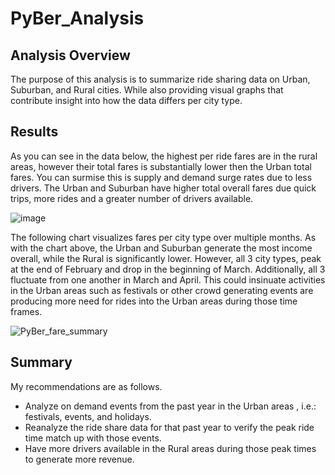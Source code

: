 # PyBer_Analysis
## Analysis Overview
The purpose of this analysis is to summarize ride sharing data on Urban, Suburban, and Rural cities.  While also providing visual graphs that contribute insight into how the data differs per city type.
## Results
As you can see in the data below, the highest per ride fares are in the rural areas, however their total fares is substantially lower then the Urban total fares. You can surmise this is supply and demand surge rates due to less drivers. The Urban and Suburban have higher total overall fares due quick trips, more rides and a greater number of drivers available.

![image](https://user-images.githubusercontent.com/93962390/147412828-dccc1077-b779-4acc-abb2-32f74de6e067.png)

The following chart visualizes fares per city type over multiple months. As with the chart above, the Urban and Suburban generate the most income overall, while the Rural is significantly lower. 
However, all 3 city types, peak at the end of February and drop in the beginning of March. Additionally, all 3 fluctuate from one another in March and April. This could insinuate activities in the Urban areas such as festivals or other crowd generating events are producing more need for rides into the Urban areas during those time frames. 

![PyBer_fare_summary](https://user-images.githubusercontent.com/93962390/147413056-9955274b-6ae0-47fc-a331-f81104da05f9.png)

## Summary
My  recommendations  are as follows.
* Analyze on demand events from the past year in the Urban areas , i.e.: festivals, events, and holidays.
* Reanalyze the ride share data for that past year to verify the peak ride time match up with those events.
* Have more drivers available in the Rural areas during those peak times to generate more revenue.
